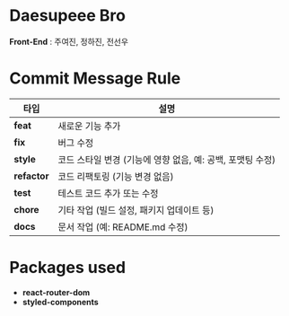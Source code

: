 # Daesupeee Bro
**Front-End** : 주여진, 정하진, 전선우

# Commit Message Rule
| 타입       | 설명                                                                 |
|------------|----------------------------------------------------------------------|
| **feat**   | 새로운 기능 추가                                                    |
| **fix**    | 버그 수정                                                           |
| **style**  | 코드 스타일 변경 (기능에 영향 없음, 예: 공백, 포맷팅 수정)           |
| **refactor** | 코드 리팩토링 (기능 변경 없음)                                      |
| **test**   | 테스트 코드 추가 또는 수정                                           |
| **chore**  | 기타 작업 (빌드 설정, 패키지 업데이트 등)                            |
| **docs**   | 문서 작업 (예: README.md 수정)  

# Packages used
- **react-router-dom**
- **styled-components**
